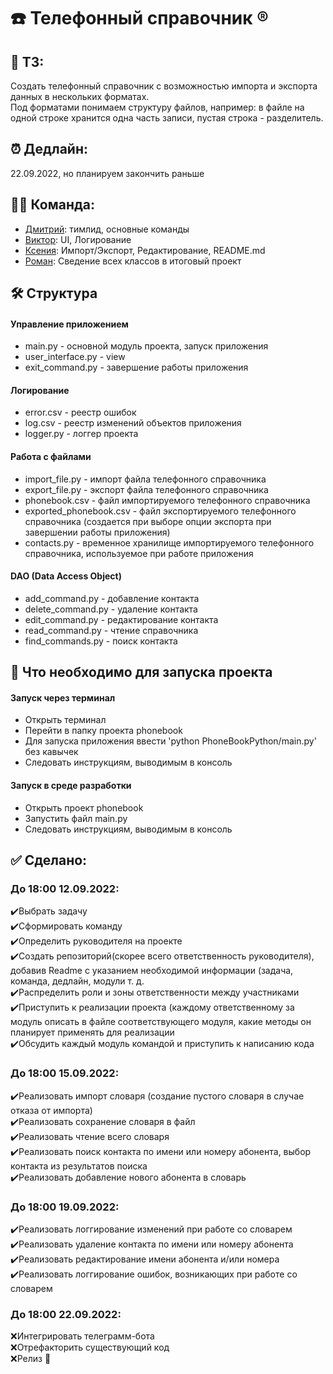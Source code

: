 # :phone: Телефонный справочник :registered:
## :bookmark_tabs: ТЗ:
Создать телефонный справочник с возможностью импорта и экспорта данных в нескольких форматах.  
Под форматами понимаем структуру файлов, например: в файле на одной строке хранится одна часть записи, пустая строка - разделитель.
## :alarm_clock: Дедлайн: 
22.09.2022, но планируем закончить раньше
## :man_technologist: Команда: 
- [Дмитрий](https://github.com/Argizol):  тимлид, основные команды
- [Виктор](https://github.com/TheLi4e):  UI, Логирование
- [Ксения](https://github.com/letusbeus):  Импорт/Экспорт, Редактирование, README.md
- [Роман](https://github.com/AndarkRA):  Сведение всех классов в итоговый проект
## :hammer_and_wrench: Структура  
#### Управление приложением
- main.py - основной модуль проекта, запуск приложения  
- user_interface.py - view  
- exit_command.py - завершение работы приложения  
#### Логирование
- error.csv - реестр ошибок  
- log.csv - реестр изменений объектов приложения  
- logger.py - логгер проекта  
#### Работа с файлами
- import_file.py - импорт файла телефонного справочника    
- export_file.py - экспорт файла телефонного справочника    
- phonebook.csv - файл импортируемого телефонного справочника  
- exported_phonebook.csv - файл экспортируемого телефонного справочника (создается при выборе опции экспорта при завершении работы приложения)  
- contacts.py - временное хранилище импортируемого телефонного справочника, используемое при работе приложения  
#### DAO (Data Access Object)  
- add_command.py - добавление контакта  
- delete_command.py - удаление контакта  
- edit_command.py - редактирование контакта  
- read_command.py - чтение справочника  
- find_commands.py - поиск контакта   
## :floppy_disk: Что необходимо для запуска проекта
#### Запуск через терминал  
- Открыть терминал  
- Перейти в папку проекта phonebook  
- Для запуска приложения ввести 'python PhoneBookPython/main.py' без кавычек  
- Следовать инструкциям, выводимым в консоль  
#### Запуск в среде разработки  
- Открыть проект phonebook  
- Запустить файл main.py  
- Следовать инструкциям, выводимым в консоль  
## :white_check_mark: Сделано:  
### До 18:00 12.09.2022:  
:heavy_check_mark:Выбрать задачу  
:heavy_check_mark:Сформировать команду  
:heavy_check_mark:Определить руководителя на проекте  
:heavy_check_mark:Создать репозиторий(скорее всего ответственность руководителя), добавив Readme с указанием необходимой информации (задача, команда, дедлайн, модули т. д.  
:heavy_check_mark:Распределить роли и зоны ответственности между участниками  
:heavy_check_mark:Приступить к реализации проекта (каждому ответственному за модуль описать в файле соответствующего модуля, какие методы он планирует применять для реализации  
:heavy_check_mark:Обсудить каждый модуль командой и приступить к написанию кода  
### До 18:00 15.09.2022:  
:heavy_check_mark:Реализовать импорт словаря (создание пустого словаря в случае отказа от импорта)  
:heavy_check_mark:Реализовать сохранение словаря в файл  
:heavy_check_mark:Реализовать чтение всего словаря  
:heavy_check_mark:Реализовать поиск контакта по имени или номеру абонента, выбор контакта из результатов поиска  
:heavy_check_mark:Реализовать добавление нового абонента в словарь  
### До 18:00 19.09.2022:  
:heavy_check_mark:Реализовать логгирование изменений при работе со словарем  
:heavy_check_mark:Реализовать удаление контакта по имени или номеру абонента  
:heavy_check_mark:Реализовать редактирование имени абонента и/или номера  
:heavy_check_mark:Реализовать логгирование ошибок, возникающих при работе со словарем  
### До 18:00 22.09.2022:  
:x:Интегрировать телеграмм-бота  
:x:Отрефакторить существующий код  
:x:Релиз :tada:  
